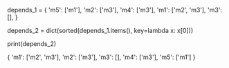 depends_1 = {
    'm5': ['m1'],
    'm2': ['m3'],
    'm4': ['m3'],
    'm1': ['m2', 'm3'],
    'm3': [],
}

depends_2 = dict(sorted(depends_1.items(), key=lambda x: x[0]))

print(depends_2)

{
    'm1': ['m2', 'm3'],
    'm2': ['m3'],
    'm3': [],
    'm4': ['m3'],
    'm5': ['m1']
}